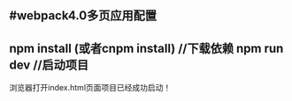 #webpack4.0多页应用配置
--------------------------

npm install  (或者cnpm install) //下载依赖
npm run dev //启动项目
-----------------------
浏览器打开index.html页面项目已经成功启动！


